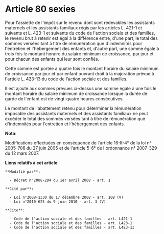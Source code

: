 # Article 80 sexies

Pour l'assiette de l'impôt sur le revenu dont sont redevables les assistants maternels et les assistants familiaux régis par
les articles L. 421-1 et suivants et L. 423-1 et suivants du code de l'action sociale et des familles, le revenu brut à
retenir est égal à la différence entre, d'une part, le total des sommes versées tant à titre de rémunération que d'indemnités
pour l'entretien et l'hébergement des enfants et, d'autre part, une somme égale à trois fois le montant horaire du salaire
minimum de croissance, par jour et pour chacun des enfants qui leur sont confiés. 

Cette somme est portée à quatre fois le montant horaire du salaire minimum de croissance par jour et par enfant ouvrant droit
à la majoration prévue à l'article L. 423-13 du code de l'action sociale et des familles.

Il est ajouté aux sommes prévues ci-dessus une somme égale à une fois le montant horaire du salaire minimum de croissance
lorsque la durée de garde de l'enfant est de vingt-quatre heures consécutives. 

Le montant de l'abattement retenu pour déterminer la rémunération imposable des assistants maternels et des assistants
familiaux ne peut excéder le total des sommes versées tant à titre de rémunération que d'indemnités pour l'entretien et
l'hébergement des enfants.

**Nota:**

Modifications effectuées en conséquence de l'article 16-II-4° de la loi n° 2005-706 du 27 juin 2005 et de l'article 5-6° de
l'ordonnance n° 2007-329 du 12 mars 2007.

**Liens relatifs à cet article**

	**Modifié par**:

	  - Décret n°2008-294 du 1er avril 2008 - art. 1

	**Cité par**:

	  - Loi n°2008-1330 du 17 décembre 2008 - art. 108 (V)
	  - Loi n°2010-625 du 9 juin 2010 - art. 3 (V)

	**Cite**:

	  - Code de l'action sociale et des familles - art. L421-1
	  - Code de l'action sociale et des familles - art. L423-1
	  - Code de l'action sociale et des familles - art. L423-13
